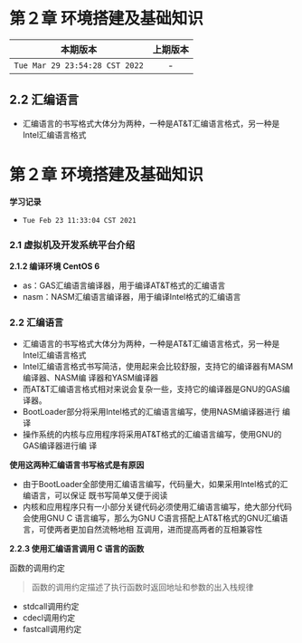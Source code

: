 
# 第２章 环境搭建及基础知识

|本期版本|上期版本
|:---:|:---:|
`Tue Mar 29 23:54:28 CST 2022` | -

## 2.2 汇编语言

* 汇编语言的书写格式大体分为两种，一种是AT&T汇编语言格式，另一种是Intel汇编语言格式


# 第２章 环境搭建及基础知识

**学习记录**

* `Tue Feb 23 11:33:04 CST 2021`


### 2.1 虚拟机及开发系统平台介绍


**2.1.2 编译环境 CentOS 6**

* as：GAS汇编语言编译器，用于编译AT&T格式的汇编语言
* nasm：NASM汇编语言编译器，用于编译Intel格式的汇编语言


### 2.2 汇编语言

* 汇编语言的书写格式大体分为两种，一种是AT&T汇编语言格式，另一种是Intel汇编语言格式
* Intel汇编语言格式书写简洁，使用起来会比较舒服，支持它的编译器有MASM编译器、NASM编 译器和YASM编译器
* 而AT&T汇编语言格式相对来说会复杂一些，支持它的编译器是GNU的GAS编 译器。
* BootLoader部分将采用Intel格式的汇编语言编写，使用NASM编译器进行 编译
* 操作系统的内核与应用程序将采用AT&T格式的汇编语言编写，使用GNU的GAS编译器进行编 译

**使用这两种汇编语言书写格式是有原因**

* 由于BootLoader全部使用汇编语言编写，代码量大，如果采用Intel格式的汇编语言，可以保证 既书写简单又便于阅读
* 内核和应用程序只有一小部分关键代码必须使用汇编语言编写，绝大部分代码会使用GNU C 语言编写，那么为GNU C语言搭配上AT&T格式的GNU汇编语言，可使两者更加自然流畅地相 互调用，进而提高两者的互相兼容性

**2.2.3 使用汇编语言调用 C 语言的函数**

函数的调用约定

> 函数的调用约定描述了执行函数时返回地址和参数的出入栈规律

* stdcall调用约定
* cdecl调用约定
* fastcall调用约定